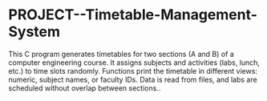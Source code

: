 # PROJECT--Timetable-Management-System
This C program generates timetables for two sections (A and B) of a computer engineering course. It assigns subjects and activities (labs, lunch, etc.) to time slots randomly. Functions print the timetable in different views: numeric, subject names, or faculty IDs. Data is read from files, and labs are scheduled without overlap between sections..
